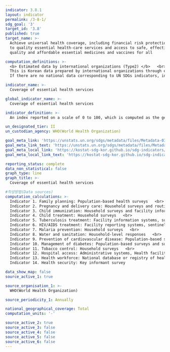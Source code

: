 ```yaml
---
indicator: 3.8.1
layout: indicator
permalink: /3-8-1/
sdg_goal: '3'
target_id: '3.8'
published: true
target_name: >-
  Achieve universal health coverage, including financial risk protection, access
  to quality essential health-care services and access to safe, effective,
  quality and affordable essential medicines and vaccines for all

computation_definitions: >-
  <b> Estimated data by international organizations (Type2) </b>   <br>
  This is Korean data prepared by international organizations through estimation and modeling. <br>
  If there are no national data corresponding to UN SDGs indicators, international data are available for monitoring.

indicator_name: >-
  Coverage of essential health services

global_indicator_name: >-
  Coverage of essential health services

indicator_definition: >-
  An index reported on a scale of 0 to 100, which is computed as the geometric mean of 14 tracer indicators of health service coverage.  

un_designated_tier: II
un_custodian_agency: WHO(World Health Organization)

goal_meta_link: 'https://unstats.un.org/sdgs/metadata/files/Metadata-03-08-01.pdf'
goal_meta_link_text: 'https://unstats.un.org/sdgs/metadata/files/Metadata-03-08-01.pdf'
goal_meta_local_link: 'https://kostat-sdg-kor.github.io/sdg-indicators/public/data/Metadata-03-08-01_ENG.pdf'
goal_meta_local_link_text: 'https://kostat-sdg-kor.github.io/sdg-indicators/public/data/Metadata-03-08-01_ENG.pdf'

reporting_status: complete
data_non_statistical: false
graph_type: line
graph_title: >-
  Coverage of essential health services

#작성방법(Data sources)
computation_calculations: >-
  Indicator 1. Family planning: Population-based health surveys   <br>
  Indicator 2. Pregnancy and delivery care: Household surveys and routine facility information systems.   <br>
  Indicator 3. Child immunization: Household surveys and facility information systems   <br>
  Indicator 4. Child treatment: Household surveys   <br>
  Indicator 5. Tuberculosis treatment: Facility information systems, surveillance systems, population-based health surveys    <br>
  Indicator 6. HIV/AIDS treatment: Facility reporting systems, sentinel surveillance sites, population-based surveys   <br>
  Indicator 7. Malaria prevention: Household surveys   <br>
  Indicator 8. Water and sanitation: Household-level responses   <br>
  Indicator 9. Prevention of cardiovascular disease: Population-based surveys and surveillance systems   <br>
  Indicator 10. Management of diabetes: Population-based surveys and surveillance systems   <br>
  Indicator 11. Tobacco control: Household surveys   <br>
  Indicator 12. Hospital access: Administrative systems, Health facility reporting system   <br>
  Indicator 13. Health workforce: National database or registry of health workers, ideally coupled with regular assessment of completeness using census data, professional association registers, or facility censuses.   <br>
  Indicator 14. Health security: Key informant survey

data_show_map: false
source_active_1: true

source_organisation_1: >- 
  WHO(World Health Organization)

source_periodicity_1: Annually 

national_geographical_coverage: Total
computation_units: '-'

source_active_2: true
source_active_3: false
source_active_4: false
source_active_5: false
source_active_6: false
---
```

